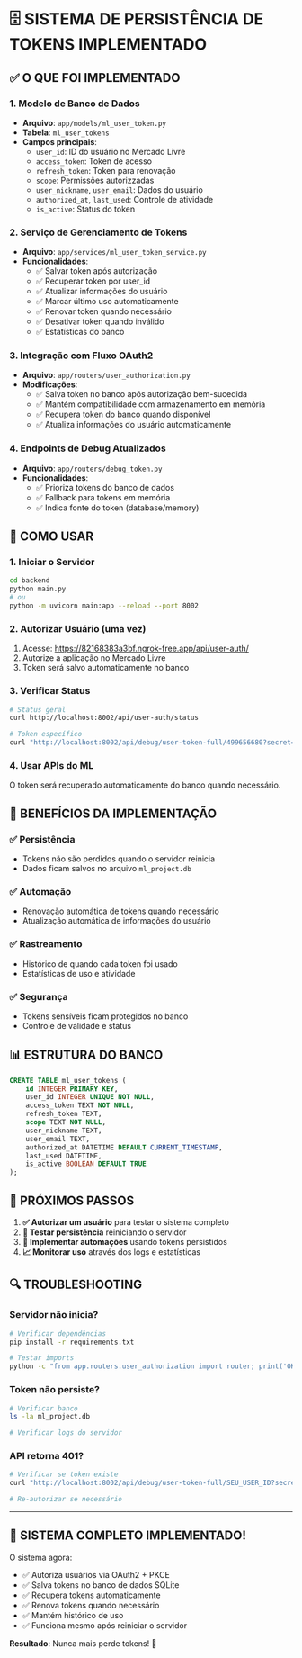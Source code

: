# 🗄️ SISTEMA DE PERSISTÊNCIA DE TOKENS IMPLEMENTADO

## ✅ O QUE FOI IMPLEMENTADO

### 1. **Modelo de Banco de Dados**
- **Arquivo**: `app/models/ml_user_token.py`
- **Tabela**: `ml_user_tokens`
- **Campos principais**:
  - `user_id`: ID do usuário no Mercado Livre
  - `access_token`: Token de acesso
  - `refresh_token`: Token para renovação
  - `scope`: Permissões autorizzadas
  - `user_nickname`, `user_email`: Dados do usuário
  - `authorized_at`, `last_used`: Controle de atividade
  - `is_active`: Status do token

### 2. **Serviço de Gerenciamento de Tokens**
- **Arquivo**: `app/services/ml_user_token_service.py`
- **Funcionalidades**:
  - ✅ Salvar token após autorização
  - ✅ Recuperar token por user_id
  - ✅ Atualizar informações do usuário
  - ✅ Marcar último uso automaticamente
  - ✅ Renovar token quando necessário
  - ✅ Desativar token quando inválido
  - ✅ Estatísticas do banco

### 3. **Integração com Fluxo OAuth2**
- **Arquivo**: `app/routers/user_authorization.py`
- **Modificações**:
  - ✅ Salva token no banco após autorização bem-sucedida
  - ✅ Mantém compatibilidade com armazenamento em memória
  - ✅ Recupera token do banco quando disponível
  - ✅ Atualiza informações do usuário automaticamente

### 4. **Endpoints de Debug Atualizados**
- **Arquivo**: `app/routers/debug_token.py`
- **Funcionalidades**:
  - ✅ Prioriza tokens do banco de dados
  - ✅ Fallback para tokens em memória
  - ✅ Indica fonte do token (database/memory)

## 🚀 COMO USAR

### 1. **Iniciar o Servidor**
```bash
cd backend
python main.py
# ou
python -m uvicorn main:app --reload --port 8002
```

### 2. **Autorizar Usuário (uma vez)**
1. Acesse: https://82168383a3bf.ngrok-free.app/api/user-auth/
2. Autorize a aplicação no Mercado Livre
3. Token será salvo automaticamente no banco

### 3. **Verificar Status**
```bash
# Status geral
curl http://localhost:8002/api/user-auth/status

# Token específico
curl "http://localhost:8002/api/debug/user-token-full/499656680?secret=debug123"
```

### 4. **Usar APIs do ML**
O token será recuperado automaticamente do banco quando necessário.

## 🔧 BENEFÍCIOS DA IMPLEMENTAÇÃO

### ✅ **Persistência**
- Tokens não são perdidos quando o servidor reinicia
- Dados ficam salvos no arquivo `ml_project.db`

### ✅ **Automação**
- Renovação automática de tokens quando necessário
- Atualização automática de informações do usuário

### ✅ **Rastreamento**
- Histórico de quando cada token foi usado
- Estatísticas de uso e atividade

### ✅ **Segurança**
- Tokens sensíveis ficam protegidos no banco
- Controle de validade e status

## 📊 ESTRUTURA DO BANCO

```sql
CREATE TABLE ml_user_tokens (
    id INTEGER PRIMARY KEY,
    user_id INTEGER UNIQUE NOT NULL,
    access_token TEXT NOT NULL,
    refresh_token TEXT,
    scope TEXT NOT NULL,
    user_nickname TEXT,
    user_email TEXT,
    authorized_at DATETIME DEFAULT CURRENT_TIMESTAMP,
    last_used DATETIME,
    is_active BOOLEAN DEFAULT TRUE
);
```

## 🎯 PRÓXIMOS PASSOS

1. **✅ Autorizar um usuário** para testar o sistema completo
2. **🧪 Testar persistência** reiniciando o servidor
3. **🔄 Implementar automações** usando tokens persistidos
4. **📈 Monitorar uso** através dos logs e estatísticas

## 🔍 TROUBLESHOOTING

### Servidor não inicia?
```bash
# Verificar dependências
pip install -r requirements.txt

# Testar imports
python -c "from app.routers.user_authorization import router; print('OK')"
```

### Token não persiste?
```bash
# Verificar banco
ls -la ml_project.db

# Verificar logs do servidor
```

### API retorna 401?
```bash
# Verificar se token existe
curl "http://localhost:8002/api/debug/user-token-full/SEU_USER_ID?secret=debug123"

# Re-autorizar se necessário
```

---

## 🎉 SISTEMA COMPLETO IMPLEMENTADO!

O sistema agora:
- ✅ Autoriza usuários via OAuth2 + PKCE
- ✅ Salva tokens no banco de dados SQLite
- ✅ Recupera tokens automaticamente
- ✅ Renova tokens quando necessário
- ✅ Mantém histórico de uso
- ✅ Funciona mesmo após reiniciar o servidor

**Resultado**: Nunca mais perde tokens! 🎯
